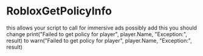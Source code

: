 # RobloxGetPolicyInfo
this allows your script to call for immersive ads
possibly add this
you should change print("Failed to get policy for player", player.Name, "Exception:", result) to warn("Failed to get policy for player", player.Name, "Exception:", result)
